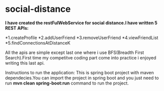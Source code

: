 # social-distance

**I have created the restFulWebService for social distance.I have written 5 REST APIs:**

*1.createProfile
*2.addUserFriend
*3.removeUserFriend
*4.viewFriendList
*5.findConnectionsAtDistanceK

All the apis are simple except last one where i use BFS(Breadth First Search).First time my competitve coding part come into practice i enjoyed writing this last api.

Instructions to run the application:
This is spring boot project with maven dependecies.You can import the project in spring boot and you just need to run **mvn clean spring-boot:run** command to run the project.
